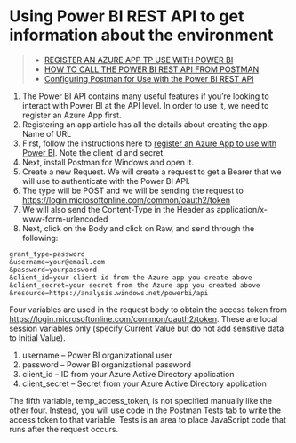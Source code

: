 # Using Power BI REST API to get information about the environment

> - [REGISTER AN AZURE APP TP USE WITH POWER BI](https://carldesouza.com/how-to-register-an-azure-app-to-use-with-power-bi/)
> - [HOW TO CALL THE POWER BI REST API FROM POSTMAN](https://carldesouza.com/how-to-call-the-power-bi-rest-api-from-postman/)
> - [Configuring Postman for Use with the Power BI REST API](https://dataveld.com/2020/05/09/using-postman-with-the-power-bi-rest-api/)


1. The Power BI API contains many useful features if you’re looking to interact with Power BI at the API level. In order to use it, we need to register an Azure App first.
2. Registering an app article has all the details about creating the app. Name of URL 
3. First, follow the instructions here to [register an Azure App to use with Power BI](https://carldesouza.com/how-to-register-an-azure-app-to-use-with-power-bi/). Note the client id and secret.
4. Next, install Postman for Windows and open it.
5. Create a new Request. We will create a request to get a Bearer that we will use to authenticate with the Power BI API.
6. The type will be POST and we will be sending the request to https://login.microsoftonline.com/common/oauth2/token
7. We will also send the Content-Type in the Header as application/x-www-form-urlencoded
8. Next, click on the Body and click on Raw, and send through the following:
```
grant_type=password
&username=your@email.com
&password=yourpassword
&client_id=your client id from the Azure app you create above
&client_secret=your secret from the Azure app you created above
&resource=https://analysis.windows.net/powerbi/api
```




Four variables are used in the request body to obtain the access token from https://login.microsoftonline.com/common/oauth2/token. These are local session variables only (specify Current Value but do not add sensitive data to Initial Value).

1) username – Power BI organizational user
2) password – Power BI organizational password
3) client_id – ID from your Azure Active Directory application
4) client_secret – Secret from your Azure Active Directory application

The fifth variable, temp_access_token, is not specified manually like the other four. Instead, you will use code in the Postman Tests tab to write the access token to that variable. Tests is an area to place JavaScript code that runs after the request occurs.
